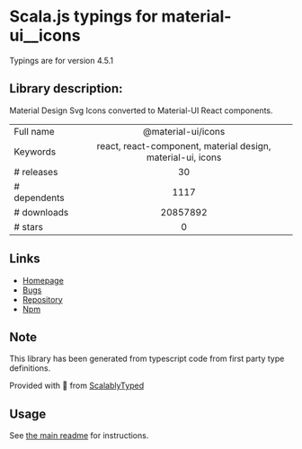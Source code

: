
# Scala.js typings for material-ui__icons

Typings are for version 4.5.1

## Library description:
Material Design Svg Icons converted to Material-UI React components.

|                    |                 |
| ------------------ | :-------------: |
| Full name          | @material-ui/icons |
| Keywords           | react, react-component, material design, material-ui, icons |
| # releases         | 30 |
| # dependents       | 1117 |
| # downloads        | 20857892 |
| # stars            | 0 |

## Links
- [Homepage](https://github.com/mui-org/material-ui/tree/master/packages/material-ui-icons)
- [Bugs](https://github.com/mui-org/material-ui/issues)
- [Repository](https://github.com/mui-org/material-ui)
- [Npm](https://www.npmjs.com/package/%40material-ui%2Ficons)
    


## Note
This library has been generated from typescript code from first party type definitions.

Provided with :purple_heart: from [ScalablyTyped](https://github.com/oyvindberg/ScalablyTyped)

## Usage
See [the main readme](../../readme.md) for instructions.


